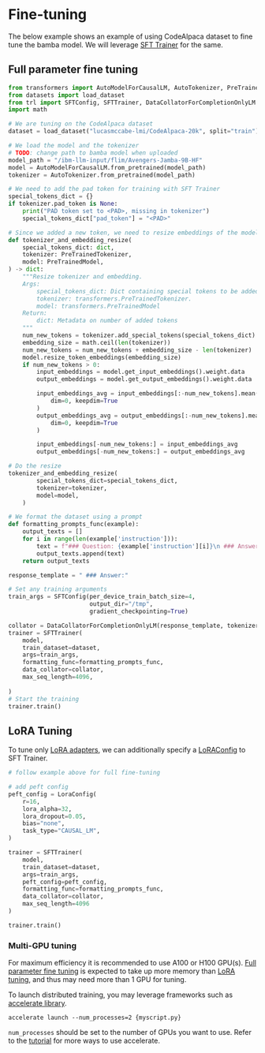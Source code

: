 # Fine-tuning

The below example shows an example of using CodeAlpaca dataset to fine tune the bamba model. 
We will leverage [SFT Trainer](https://huggingface.co/docs/trl/en/sft_trainer#supervised-fine-tuning-trainer) for the same.

## Full parameter fine tuning

```python
from transformers import AutoModelForCausalLM, AutoTokenizer, PreTrainedTokenizer, PreTrainedModel
from datasets import load_dataset
from trl import SFTConfig, SFTTrainer, DataCollatorForCompletionOnlyLM
import math

# We are tuning on the CodeAlpaca dataset
dataset = load_dataset("lucasmccabe-lmi/CodeAlpaca-20k", split="train")

# We load the model and the tokenizer
# TODO: change path to bamba model when uploaded
model_path = "/ibm-llm-input/flim/Avengers-Jamba-9B-HF"
model = AutoModelForCausalLM.from_pretrained(model_path)
tokenizer = AutoTokenizer.from_pretrained(model_path)

# We need to add the pad token for training with SFT Trainer
special_tokens_dict = {}
if tokenizer.pad_token is None:
    print("PAD token set to <PAD>, missing in tokenizer")
    special_tokens_dict["pad_token"] = "<PAD>"

# Since we added a new token, we need to resize embeddings of the model.
def tokenizer_and_embedding_resize(
    special_tokens_dict: dict,
    tokenizer: PreTrainedTokenizer,
    model: PreTrainedModel,
) -> dict:
    """Resize tokenizer and embedding.
    Args:
        special_tokens_dict: Dict containing special tokens to be added.
        tokenizer: transformers.PreTrainedTokenizer.
        model: transformers.PreTrainedModel
    Return:
        dict: Metadata on number of added tokens
    """
    num_new_tokens = tokenizer.add_special_tokens(special_tokens_dict)
    embedding_size = math.ceil(len(tokenizer))
    num_new_tokens = num_new_tokens + embedding_size - len(tokenizer)
    model.resize_token_embeddings(embedding_size)
    if num_new_tokens > 0:
        input_embeddings = model.get_input_embeddings().weight.data
        output_embeddings = model.get_output_embeddings().weight.data

        input_embeddings_avg = input_embeddings[:-num_new_tokens].mean(
            dim=0, keepdim=True
        )
        output_embeddings_avg = output_embeddings[:-num_new_tokens].mean(
            dim=0, keepdim=True
        )

        input_embeddings[-num_new_tokens:] = input_embeddings_avg
        output_embeddings[-num_new_tokens:] = output_embeddings_avg

# Do the resize
tokenizer_and_embedding_resize(
        special_tokens_dict=special_tokens_dict,
        tokenizer=tokenizer,
        model=model,
    )

# We format the dataset using a prompt
def formatting_prompts_func(example):
    output_texts = []
    for i in range(len(example['instruction'])):
        text = f"### Question: {example['instruction'][i]}\n ### Answer: {example['output'][i]}"
        output_texts.append(text)
    return output_texts

response_template = " ### Answer:"

# Set any training arguments
train_args = SFTConfig(per_device_train_batch_size=4,
                       output_dir="/tmp", 
                       gradient_checkpointing=True)

collator = DataCollatorForCompletionOnlyLM(response_template, tokenizer=tokenizer)
trainer = SFTTrainer(
    model,
    train_dataset=dataset,
    args=train_args, 
    formatting_func=formatting_prompts_func,
    data_collator=collator,
    max_seq_length=4096,
    
)
# Start the training
trainer.train()
```
## LoRA Tuning 

To tune only [LoRA adapters](https://arxiv.org/abs/2106.09685), we can additionally specify a [LoRAConfig](https://huggingface.co/docs/peft/en/package_reference/lora#peft.LoraConfig) to SFT Trainer.

```python
# follow example above for full fine-tuning

# add peft config
peft_config = LoraConfig(
    r=16,
    lora_alpha=32,
    lora_dropout=0.05,
    bias="none",
    task_type="CAUSAL_LM",
)

trainer = SFTTrainer(
    model,
    train_dataset=dataset,
    args=train_args,
    peft_config=peft_config,
    formatting_func=formatting_prompts_func,
    data_collator=collator,
    max_seq_length=4096
)

trainer.train()
```

### Multi-GPU tuning

For maximum efficiency it is recommended to use A100 or H100 GPU(s). [Full parameter fine tuning](#full-parameter-fine-tuning) is expected to take up more memory than [LoRA tuning](#lora-tuning), and thus may need more than 1 GPU for tuning.

To launch distributed training, you may leverage frameworks such as [accelerate library](https://huggingface.co/docs/accelerate/en/index).

```
accelerate launch --num_processes=2 {myscript.py}
```
`num_processes` should be set to the number of GPUs you want to use. Refer to the [tutorial](https://huggingface.co/docs/accelerate/en/basic_tutorials/launch) for more ways to use accelerate.